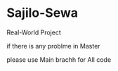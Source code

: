 # Sajilo-Sewa
Real-World Project


if there is any problme in Master

please use Main brachh for All code


